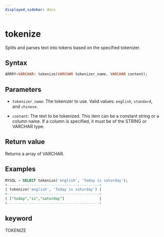 ```yaml
---
displayed_sidebar: docs
---
```


# tokenize

Splits and parses text into tokens based on the specified tokenizer.

## Syntax

```sql
ARRRY<VARCHAR> tokenize(VARCHAR tokenizer_name, VARCHAR content);
```

## Parameters

- `tokenizer_name`: The tokenizer to use. Valid values: `english`, `standard`, and `chinese`.

- `content`: The text to be tokenized. This item can be a constant string or a column name. If a column is specified, it must be of the STRING or VARCHAR type.

## Return value

Returns a array of VARCHAR.

## Examples

```sql
MYSQL > SELECT tokenize('english', 'Today is saturday');
+------------------------------------------+
| tokenize('english', 'Today is saturday') |
+------------------------------------------+
| ["today","is","saturday"]                |
+------------------------------------------+

```

## keyword

TOKENIZE
